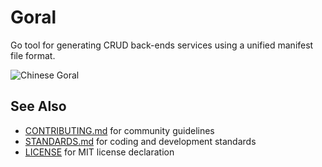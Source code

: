 # Goral

Go tool for generating CRUD back-ends services using a unified manifest file format.

![Chinese Goral](https://upload.wikimedia.org/wikipedia/commons/thumb/8/8d/Nemorhaeduscaudatusarnouxianus.JPG/1280px-Nemorhaeduscaudatusarnouxianus.JPG)

## See Also

- [CONTRIBUTING.md](./CONTRIBUTING.md) for community guidelines
- [STANDARDS.md](./STANDARDS.md) for coding and development standards
- [LICENSE](./LICENSE) for MIT license declaration
